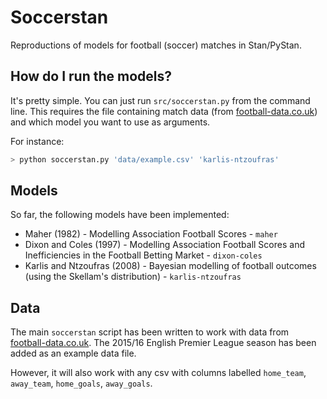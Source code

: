 # Soccerstan

Reproductions of models for football (soccer) matches in Stan/PyStan.

## How do I run the models?

It's pretty simple. You can just run `src/soccerstan.py` from the command line.
This requires the file containing match data
(from [football-data.co.uk](football-data.co.uk)) and which model you want to
use as arguments.

For instance:

```bash
> python soccerstan.py 'data/example.csv' 'karlis-ntzoufras'
```

## Models

So far, the following models have been implemented:

 * Maher (1982) - Modelling Association Football Scores - `maher`
 * Dixon and Coles (1997) - Modelling Association Football Scores and Inefficiencies in the Football Betting Market - `dixon-coles`
 * Karlis and Ntzoufras (2008) -  Bayesian modelling of football outcomes (using the Skellam's distribution) - `karlis-ntzoufras`

## Data

The main `soccerstan` script has been written to work with data from [football-data.co.uk](football-data.co.uk). The 2015/16 English Premier League season has been added as an example data file.

However, it will also work with any csv with columns labelled `home_team`, `away_team`, `home_goals`, `away_goals`.
